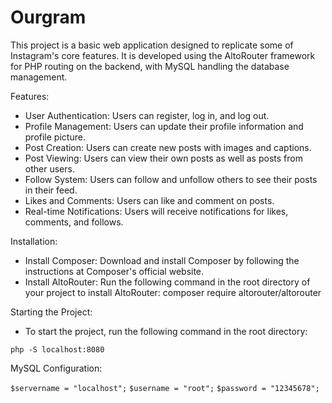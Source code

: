 # Ourgram
 
This project is a basic web application designed to replicate some of Instagram's core features. It is developed using the AltoRouter framework for PHP routing on the backend, with MySQL handling the database management.

Features:

- User Authentication: Users can register, log in, and log out.
- Profile Management: Users can update their profile information and profile picture.
- Post Creation: Users can create new posts with images and captions.
- Post Viewing: Users can view their own posts as well as posts from other users.
- Follow System: Users can follow and unfollow others to see their posts in their feed.
- Likes and Comments: Users can like and comment on posts.
- Real-time Notifications: Users will receive notifications for likes, comments, and follows.

Installation:

- Install Composer: Download and install Composer by following the instructions at Composer's official website.
- Install AltoRouter: Run the following command in the root directory of your project to install AltoRouter:
composer require altorouter/altorouter

Starting the Project:

- To start the project, run the following command in the root directory:
```
php -S localhost:8080
```
MySQL Configuration:

`$servername = "localhost";`
`$username = "root";`
`$password = "12345678";`

